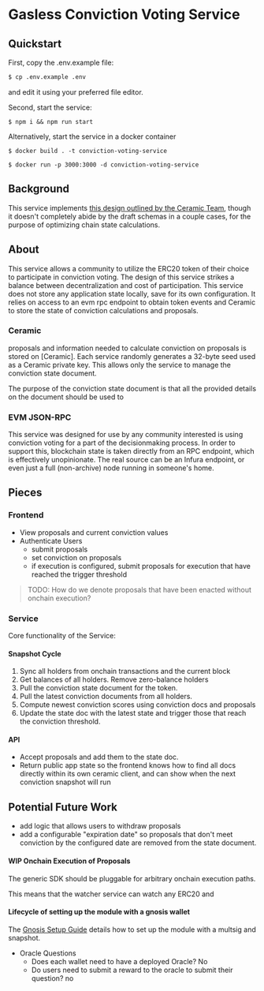 # Gasless Conviction Voting Service

## Quickstart

First, copy the .env.example file:

```sh
$ cp .env.example .env
```

and edit it using your preferred file editor.

Second, start the service:

```
$ npm i && npm run start
```

Alternatively, start the service in a docker container

```
$ docker build . -t conviction-voting-service

$ docker run -p 3000:3000 -d conviction-voting-service
```

## Background

This service implements [this design outlined by the Ceramic Team], though
it doesn't completely abide by the draft schemas in a couple cases, for the
purpose of optimizing chain state calculations.

[this design outlined by the ceramic team]: https://blog.ceramic.network/trust-minimized-off-chain-conviction-voting/

## About

This service allows a community to utilize the ERC20 token of their
choice to participate in conviction voting. The design of this service strikes
a balance between decentralization and cost of participation. This service
does not store any application state locally, save for its own configuration.
It relies on access to an evm rpc endpoint to obtain token events and Ceramic
to store the state of conviction calculations and proposals.

### Ceramic

proposals and information needed to calculate conviction on proposals is
stored on [Ceramic]. Each service randomly generates a 32-byte seed used as
a Ceramic private key. This allows only the service to manage the conviction
state document.

The purpose of the conviction state document is that all the provided
details on the document should be used to

### EVM JSON-RPC

This service was designed for use by any community
interested is using conviction voting for a part of the decisionmaking process.
In order to support this, blockchain state is taken directly from an RPC
endpoint, which is effectively unopinionate. The real source can be an Infura
endpoint, or even just a full (non-archive) node running in someone's home.

[metadreamers proposal]: https://forum.gnosis.io/t/rfp-off-chain-conviction-voting/1320

## Pieces

### Frontend

- View proposals and current conviction values
- Authenticate Users
  - submit proposals
  - set conviction on proposals
  - if execution is configured, submit proposals for execution that have
    reached the trigger threshold

> TODO: How do we denote proposals that have been enacted without onchain
> execution?

### Service

Core functionality of the Service:

#### Snapshot Cycle

1. Sync all holders from onchain transactions and the current block
2. Get balances of all holders. Remove zero-balance holders
3. Pull the conviction state document for the token.
4. Pull the latest conviction documents from all holders.
5. Compute newest conviction scores using conviction docs and proposals
6. Update the state doc with the latest state and trigger those that reach
   the conviction threshold.

#### API

- Accept proposals and add them to the state doc.
- Return public app state so the frontend knows how to find all docs directly
  within its own ceramic client, and can show when the next conviction
  snapshot will run

## Potential Future Work

- add logic that allows users to withdraw proposals
- add a configurable "expiration date" so proposals that don't meet conviction
  by the configured date are removed from the state document.

#### **WIP** Onchain Execution of Proposals

The generic SDK should be pluggable for arbitrary onchain execution paths.

This means that the watcher service can watch any ERC20 and

#### Lifecycle of setting up the module with a gnosis wallet

The [Gnosis Setup Guide] details how to set up the module with a multsig and
snapshot.

- Oracle Questions
  - Does each wallet need to have a deployed Oracle? No
  - Do users need to submit a reward to the oracle to submit their question? no

[gnosis setup guide]: https://github.com/gnosis/dao-module/blob/main/docs/setup_guide.md

